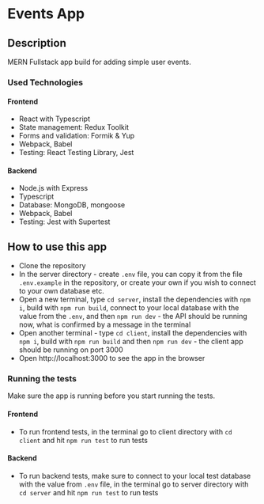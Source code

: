 # Events App

## Description

MERN Fullstack app build for adding simple user events.

### Used Technologies

#### Frontend

- React with Typescript
- State management: Redux Toolkit
- Forms and validation: Formik & Yup
- Webpack, Babel
- Testing: React Testing Library, Jest

#### Backend

- Node.js with Express
- Typescript
- Database: MongoDB, mongoose
- Webpack, Babel
- Testing: Jest with Supertest

## How to use this app

- Clone the repository
- In the server directory - create `.env` file, you can copy it from the file `.env.example` in the repository, or create your own if you wish to connect to your own database etc.
- Open a new terminal, type `cd server`, install the dependencies with `npm i`, build with `npm run build`, connect to your local database with the value from the `.env`, and then `npm run dev` - the API should be running now, what is confirmed by a message in the terminal
- Open another terminal - type `cd client`, install the dependencies with `npm i`, build with `npm run build` and then `npm run dev` - the client app should be running on port 3000
- Open http://localhost:3000 to see the app in the browser

### Running the tests

Make sure the app is running before you start running the tests.

#### Frontend

- To run frontend tests, in the terminal go to client directory with `cd client` and hit `npm run test` to run tests

#### Backend

- To run backend tests, make sure to connect to your local test database with the value from `.env` file, in the terminal go to server directory with `cd server` and hit `npm run test` to run tests
